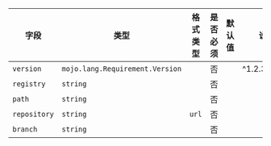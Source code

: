 | 字段 | 类型 | 格式类型 | 是否必须 | 默认值 | 说明 |
|---|---|---|---|---|---|
| `version` | `mojo.lang.Requirement.Version` |  | 否 |  | ^1.2.3~1.2.3<br> |
| `registry` | `string` |  | 否 |  |  |
| `path` | `string` |  | 否 |  |  |
| `repository` | `string` | `url` | 否 |  |  |
| `branch` | `string` |  | 否 |  |  |
